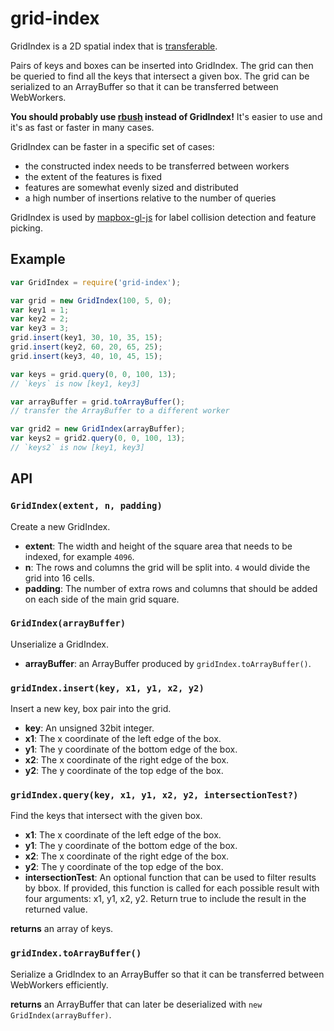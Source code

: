 # grid-index

GridIndex is a 2D spatial index that is [transferable](https://developer.mozilla.org/en-US/docs/Web/API/Transferable).

Pairs of keys and boxes can be inserted into GridIndex. The grid can then be queried to find all the keys that intersect a given box. The grid can be serialized to an ArrayBuffer so that it can be transferred between WebWorkers.

**You should probably use [rbush](https://github.com/mourner/rbush) instead of GridIndex!** It's easier to use and it's as fast or faster in many cases.

GridIndex can be faster in a specific set of cases:
- the constructed index needs to be transferred between workers
- the extent of the features is fixed
- features are somewhat evenly sized and distributed
- a high number of insertions relative to the number of queries

GridIndex is used by [mapbox-gl-js](https://github.com/mapbox/mapbox-gl-js) for label collision detection and feature picking.

## Example

```js
var GridIndex = require('grid-index');

var grid = new GridIndex(100, 5, 0);
var key1 = 1;
var key2 = 2;
var key3 = 3;
grid.insert(key1, 30, 10, 35, 15);
grid.insert(key2, 60, 20, 65, 25);
grid.insert(key3, 40, 10, 45, 15);

var keys = grid.query(0, 0, 100, 13);
// `keys` is now [key1, key3]

var arrayBuffer = grid.toArrayBuffer();
// transfer the ArrayBuffer to a different worker

var grid2 = new GridIndex(arrayBuffer);
var keys2 = grid2.query(0, 0, 100, 13);
// `keys2` is now [key1, key3]
```

## API

### `GridIndex(extent, n, padding)`
Create a new GridIndex.

- **extent**: The width and height of the square area that needs to be indexed, for example `4096`.
- **n**: The rows and columns the grid will be split into. `4` would divide the grid into 16 cells.
- **padding**: The number of extra rows and columns that should be added on each side of the main grid square.


### `GridIndex(arrayBuffer)`
Unserialize a GridIndex.

- **arrayBuffer**: an ArrayBuffer produced by `gridIndex.toArrayBuffer()`.


### `gridIndex.insert(key, x1, y1, x2, y2)`

Insert a new key, box pair into the grid.

- **key**: An unsigned 32bit integer.
- **x1**: The x coordinate of the left edge of the box.
- **y1**: The y coordinate of the bottom edge of the box.
- **x2**: The x coordinate of the right edge of the box.
- **y2**: The y coordinate of the top edge of the box.


### `gridIndex.query(key, x1, y1, x2, y2, intersectionTest?)`

Find the keys that intersect with the given box.

- **x1**: The x coordinate of the left edge of the box.
- **y1**: The y coordinate of the bottom edge of the box.
- **x2**: The x coordinate of the right edge of the box.
- **y2**: The y coordinate of the top edge of the box.
- **intersectionTest**: An optional function that can be used to filter results by bbox. If provided, this function is called for each possible result with four arguments: x1, y1, x2, y2. Return true to include the result in the returned value.

**returns** an array of keys.


### `gridIndex.toArrayBuffer()`

Serialize a GridIndex to an ArrayBuffer so that it can be transferred between WebWorkers efficiently.

**returns** an ArrayBuffer that can later be deserialized with `new GridIndex(arrayBuffer)`.
